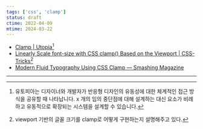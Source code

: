 ```yaml
---
tags: ['css', 'clamp']
status: draft
ctime: 2022-04-09
mtime: 2024-03-22
---
```


- [Clamp | Utopia](https://utopia.fyi/blog/clamp/)[^109-1]
- [Linearly Scale font-size with CSS clamp() Based on the Viewport | CSS-Tricks](https://css-tricks.com/linearly-scale-font-size-with-css-clamp-based-on-the-viewport/)[^109-2]
- [Modern Fluid Typography Using CSS Clamp — Smashing Magazine](https://www.smashingmagazine.com/2022/01/modern-fluid-typography-css-clamp/)

---

[^109-1]: 유토피아는 디자이너와 개발자가 반응형 디자인의 유동성에 대한 체계적인 접근 방식을 공유할 때 나타납니다. x 개의 임의 중단점에 대해 설계하는 대신 요소가 비례하고 유동적으로 확장되는 시스템을 설계할 수 있습니다.
[^109-2]: viewport 기반의 글꼴 크기를 clamp로 어떻게 구현하는지 설명해주고 있다.